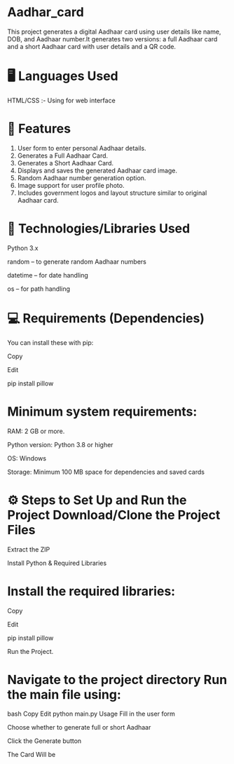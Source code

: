  # Aadhar_card
This project generates a digital Aadhaar card using user details like name, DOB, and Aadhaar number.It generates two versions: a full Aadhaar card and a short Aadhaar card with user details 
and a QR code.

# 🖥️ Languages Used
HTML/CSS :-
  Using for web interface
# 🚀 Features
 1. User form to enter personal Aadhaar details.
 2. Generates a Full Aadhaar Card.
 3. Generates a Short Aadhaar Card.
 4. Displays and saves the generated Aadhaar     card image.
 5. Random Aadhaar number generation option.
 6. Image support for user profile photo.
 7. Includes government logos and layout structure similar to original Aadhaar card.
# 🔧 Technologies/Libraries Used

Python 3.x

random – to generate random Aadhaar numbers

datetime – for date handling

os – for path handling
# 💻 Requirements (Dependencies)
You can install these with pip:

Copy

Edit

pip install pillow

# Minimum system requirements:

RAM: 2 GB or more.

Python version: Python 3.8 or higher

OS: Windows

Storage: Minimum 100 MB space for dependencies and saved cards


# ⚙️ Steps to Set Up and Run the Project Download/Clone the Project Files

Extract the ZIP

Install Python & Required Libraries

# Install the required libraries:

Copy

Edit

pip install pillow

Run the Project.

# Navigate to the project directory Run the main file using:

bash
Copy
Edit
python main.py
Usage
Fill in the user form

Choose whether to generate full or short Aadhaar

Click the Generate button

The Card Will be
